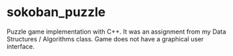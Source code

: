 # sokoban_puzzle
Puzzle game implementation with C++. It was an assignment from my Data Structures / Algorithms class.
Game does not have a graphical user interface.

